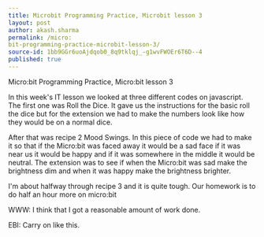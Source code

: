 ```yaml
---
title: Microbit Programming Practice, Microbit lesson 3
layout: post
author: akash.sharma
permalink: /micro:
bit-programming-practice-microbit-lesson-3/
source-id: 1bb9GGr6uoAjdqob0_8q9tklqj_-g1wvFWOEr6T6D--4
published: true
---
```

Micro:bit Programming Practice, Micro:bit lesson 3

In this week's IT lesson we looked at three different codes on javascript. The first one was Roll the Dice. It gave us the instructions for the basic roll the dice but for the extension we had to make the numbers look like how they would be on a normal dice. 

After that was recipe 2 Mood Swings. In this piece of code we had to make it so that if the Micro:bit was faced away it would be a sad face if it was near us it would be happy and if it was somewhere in the middle it would be neutral. The extension was to see if when the Micro:bit was sad make the brightness dim and when it was happy make the brightness brighter.

I'm about halfway through recipe 3 and it is quite tough. Our homework is to do half an hour more on micro:bit

WWW: I think that I got a reasonable amount of work done.

EBI: Carry on like this.

